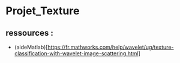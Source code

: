 # Projet_Texture

## ressources : 
- (aideMatlab)[https://fr.mathworks.com/help/wavelet/ug/texture-classification-with-wavelet-image-scattering.html] 